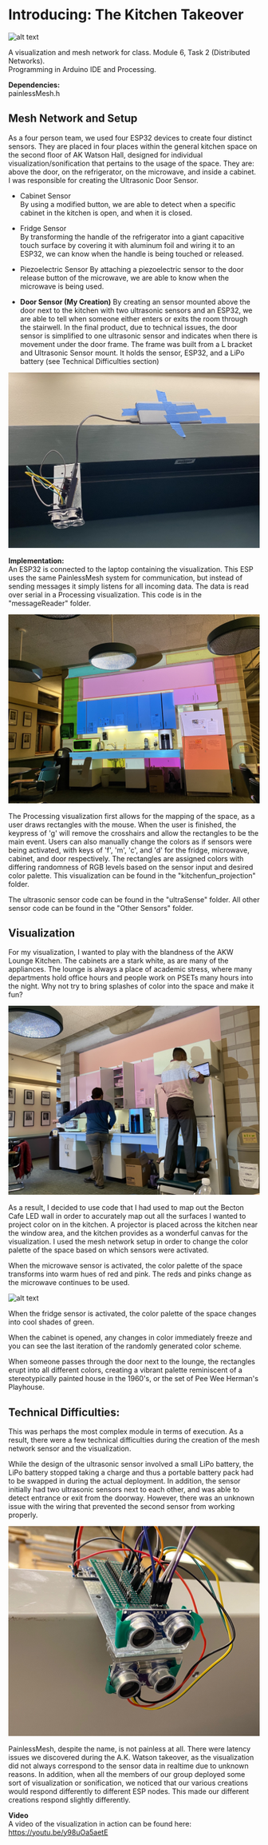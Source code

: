 # Introducing: The Kitchen Takeover

![alt text][intro]

[intro]: https://github.com/tantantheman/kitchen-fun/blob/master/documentation/colormapping.png "Takeover Overview"

A visualization and mesh network for class. Module 6, Task 2 (Distributed Networks).  
Programming in Arduino IDE and Processing.  

**Dependencies:**  
painlessMesh.h  


## Mesh Network and Setup 
As a four person team, we used four ESP32 devices to create four distinct sensors. They are placed in four places within the general kitchen space on the second floor of AK Watson Hall, designed for individual visualization/sonification that pertains to the usage of the space. They are: above the door, on the refrigerator, on the microwave, and inside a cabinet. I was responsible for creating the Ultrasonic Door Sensor. 

- Cabinet Sensor  
By using a modified button, we are able to detect when a specific cabinet in the kitchen is open, and when it is closed.  

- Fridge Sensor  
By transforming the handle of the refrigerator into a giant capacitive touch surface by covering it with aluminum foil and wiring it to an ESP32, we can know when the handle is being touched or released.  

- Piezoelectric Sensor
By attaching a piezoelectric sensor to the door release button of the microwave, we are able to know when the microwave is being used. 

- **Door Sensor (My Creation)**
By creating an sensor mounted above the door next to the kitchen with two ultrasonic sensors and an ESP32, we are able to tell when someone either enters or exits the room through the stairwell. In the final product, due to technical issues, the door sensor is simplified to one ultrasonic sensor and indicates when there is movement under the door frame. The frame was built from a L bracket and Ultrasonic Sensor mount. It holds the sensor, ESP32, and a LiPo battery (see Technical Difficulties section)

![alt text][doorsensor]

[doorsensor]: https://github.com/tantantheman/kitchen-fun/blob/master/documentation/ultrasonicdoor.jpg "Ultrasonic Door Sensor"
  
**Implementation:**  
An ESP32 is connected to the laptop containing the visualization. This ESP uses the same PainlessMesh system for communication, but instead of sending messages it simply listens for all incoming data. The data is read over serial in a Processing visualization. This code is in the "messageReader" folder.

![alt text][init]

[init]: https://github.com/tantantheman/kitchen-fun/blob/master/documentation/initialmap.jpg "Initial Mapping Overview"

The Processing visualization first allows for the mapping of the space, as a user draws rectangles with the mouse. When the user is finished, the keypress of 'g' will remove the crosshairs and allow the rectangles to be the main event. Users can also manually change the colors as if sensors were being activated, with keys of 'f', 'm', 'c', and 'd' for the fridge, microwave, cabinet, and door respectively. The rectangles are assigned colors with differing randomness of RGB levels based on the sensor input and desired color palette. This visualization can be found in the "kitchenfun_projection" folder. 

The ultrasonic sensor code can be found in the "ultraSense" folder. All other sensor code can be found in the "Other Sensors" folder. 

## Visualization  
For my visualization, I wanted to play with the blandness of the AKW Lounge Kitchen. The cabinets are a stark white, as are many of the appliances. The lounge is always a place of academic stress, where many departments hold office hours and people work on PSETs many hours into the night. Why not try to bring splashes of color into the space and make it fun?  

![alt text][work]

[work]: https://github.com/tantantheman/kitchen-fun/blob/master/documentation/kitchen2.jpg "Hard At Work"

As a result, I decided to use code that I had used to map out the Becton Cafe LED wall in order to accurately map out all the surfaces I wanted to project color on in the kitchen. A projector is placed across the kitchen near the window area, and the kitchen provides as a wonderful canvas for the visualization. I used the mesh network setup in order to change the color palette of the space based on which sensors were activated.  

When the microwave sensor is activated, the color palette of the space transforms into warm hues of red and pink. The reds and pinks change as the microwave continues to be used.  

![alt text][pink]

[pink]: https://github.com/tantantheman/kitchen-fun/blob/master/documentation/pinkmapping.png "Pink Mapping"

When the fridge sensor is activated, the color palette of the space changes into cool shades of green.  

When the cabinet is opened, any changes in color immediately freeze and you can see the last iteration of the randomly generated color scheme.  

When someone passes through the door next to the lounge, the rectangles erupt into all different colors, creating a vibrant palette reminiscent of a stereotypically painted house in the 1960's, or the set of Pee Wee Herman's Playhouse. 
 
## Technical Difficulties: 
This was perhaps the most complex module in terms of execution. As a result, there were a few technical difficulties during the creation of the mesh network sensor and the visualization.  

While the design of the ultrasonic sensor involved a small LiPo battery, the LiPo battery stopped taking a charge and thus a portable battery pack had to be swapped in during the actual deployment. In addition, the sensor initially had two ultrasonic sensors next to each other, and was able to detect entrance or exit from the doorway. However, there was an unknown issue with the wiring that prevented the second sensor from working properly. 

![alt text][techlipo]

[techlipo]: https://github.com/tantantheman/kitchen-fun/blob/master/documentation/ultrainitial.jpeg "Initial Design"

PainlessMesh, despite the name, is not painless at all. There were latency issues we discovered during the A.K. Watson takeover, as the visualization did not always correspond to the sensor data in realtime due to unknown reasons. In addition, when all the members of our group deployed some sort of visualization or sonification, we noticed that our various creations would respond differently to different ESP nodes. This made our different creations respond slightly differently. 

**Video**  
A video of the visualization in action can be found here:
https://youtu.be/y98uOa5aetE